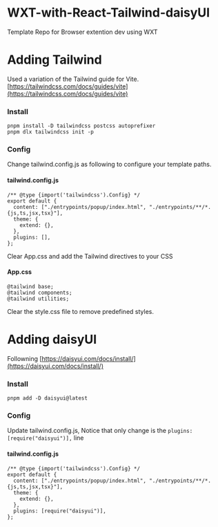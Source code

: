 # WXT-with-React-Tailwind-daisyUI

Template Repo for Browser extention dev using WXT

# Adding Tailwind

Used a variation of the Tailwind guide for Vite.
[https://tailwindcss.com/docs/guides/vite](https://tailwindcss.com/docs/guides/vite)

### Install

```
pnpm install -D tailwindcss postcss autoprefixer
pnpm dlx tailwindcss init -p
```

### Config

Change tailwind.config.js as following to configure your template paths.

#### tailwind.config.js

```
/** @type {import('tailwindcss').Config} */
export default {
  content: ["./entrypoints/popup/index.html", "./entrypoints/**/*.{js,ts,jsx,tsx}"],
  theme: {
    extend: {},
  },
  plugins: [],
};

```

Clear App.css and add the Tailwind directives to your CSS

#### App.css

```
@tailwind base;
@tailwind components;
@tailwind utilities;
```

Clear the style.css file to remove predefined styles.

# Adding daisyUI

Followning [https://daisyui.com/docs/install/](https://daisyui.com/docs/install/)

### Install

```
pnpm add -D daisyui@latest
```

### Config

Update tailwind.config.js, Notice that only change is the `plugins: [require("daisyui")],` line

#### tailwind.config.js

```
/** @type {import('tailwindcss').Config} */
export default {
  content: ["./entrypoints/popup/index.html", "./entrypoints/**/*.{js,ts,jsx,tsx}"],
  theme: {
    extend: {},
  },
  plugins: [require("daisyui")],
};

```
